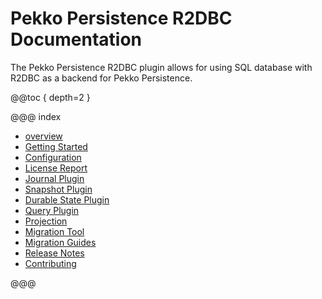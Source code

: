# Pekko Persistence R2DBC Documentation

The Pekko Persistence R2DBC plugin allows for using SQL database with R2DBC as a backend for Pekko Persistence.

@@toc { depth=2 }

@@@ index

* [overview](overview.md)
* [Getting Started](getting-started.md)
* [Configuration](config.md)
* [License Report](license-report.md)
* [Journal Plugin](journal.md)
* [Snapshot Plugin](snapshots.md)
* [Durable State Plugin](durable-state-store.md)
* [Query Plugin](query.md)
* [Projection](projection.md)
* [Migration Tool](migration.md)
* [Migration Guides](migration-guides.md)
* [Release Notes](release-notes/index.md)
* [Contributing](contributing.md)

@@@

